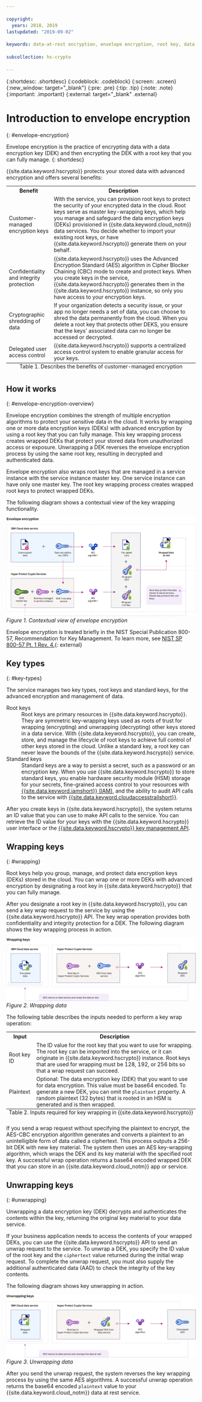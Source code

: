 ```yaml
---

copyright:
  years: 2018, 2019
lastupdated: "2019-09-02"

keywords: data-at-rest encryption, envelope encryption, root key, data encryption key, protect data encryption key, encrypt data encryption key, wrap data encryption key, unwrap data encryption key

subcollection: hs-crypto

---
```


{:shortdesc: .shortdesc}
{:codeblock: .codeblock}
{:screen: .screen}
{:new_window: target="_blank"}
{:pre: .pre}
{:tip: .tip}
{:note: .note}
{:important: .important}
{:external: target="_blank" .external}

# Introduction to envelope encryption
{: #envelope-encryption}

Envelope encryption is the practice of encrypting data with a data encryption key (DEK) and then encrypting the DEK with a root key that you can fully manage.
{: shortdesc}

{{site.data.keyword.hscrypto}} protects your stored data with advanced encryption and offers several benefits:

<table>
  <th>Benefit</th>
  <th>Description</th>
  <tr>
    <td>Customer-managed encryption keys</td>
    <td>With the service, you can provision root keys to protect the security of your encrypted data in the cloud. Root keys serve as master key-wrapping keys, which help you manage and safeguard the data encryption keys (DEKs) provisioned in {{site.data.keyword.cloud_notm}} data services. You decide whether to import your existing root keys, or have {{site.data.keyword.hscrypto}} generate them on your behalf.</td>
  </tr>
  <tr>
    <td>Confidentiality and integrity protection</td>
    <td>{{site.data.keyword.hscrypto}} uses the Advanced Encryption Standard (AES) algorithm in Cipher Blocker Chaining (CBC) mode to create and protect keys. When you create keys in the service, {{site.data.keyword.hscrypto}} generates them in the {{site.data.keyword.hscrypto}} instance, so only you have access to your encryption keys.</td>
  </tr>
  <tr>
    <td>Cryptographic shredding of data</td>
    <td>If your organization detects a security issue, or your app no longer needs a set of data, you can choose to shred the data permanently from the cloud. When you delete a root key that protects other DEKS, you ensure that the keys' associated data can no longer be accessed or decrypted.</td>
  </tr>
  <tr>
    <td>Delegated user access control</td>
    <td>{{site.data.keyword.hscrypto}} supports a centralized access control system to enable granular access for your keys.</td>
  </tr>
  <caption style="caption-side:bottom;">Table 1. Describes the benefits of customer-managed encryption</caption>
</table>

## How it works
{: #envelope-encryption-overview}

Envelope encryption combines the strength of multiple encryption algorithms to protect your sensitive data in the cloud. It works by wrapping one or more data encryption keys (DEKs) with advanced encryption by using a root key that you can fully manage. This key wrapping process creates wrapped DEKs that protect your stored data from unauthorized access or exposure. Unwrapping a DEK reverses the envelope encryption process by using the same root key, resulting in decrypted and authenticated data.

Envelope encryption also wraps root keys that are managed in a service instance with the service instance master key. One service instance can have only one master key. The root key wrapping process creates wrapped root keys to protect wrapped DEKs.

The following diagram shows a contextual view of the key wrapping functionality.

![The diagram shows a contextual view of envelope encryption.](/image/envelope-encryption.png "The diagram shows a contextual view of envelope encryption.")
*Figure 1. Contextual view of envelope encryption*

Envelope encryption is treated briefly in the NIST Special Publication 800-57, Recommendation for Key Management. To learn more, see [NIST SP 800-57 Pt. 1 Rev. 4.](https://www.nist.gov/publications/recommendation-key-management-part-1-general-0){: external}

## Key types
{: #key-types}

The service manages two key types, root keys and standard keys, for the advanced encryption and management of data.

<dl>
  <dt>Root keys</dt>
    <dd>Root keys are primary resources in {{site.data.keyword.hscrypto}}. They are symmetric key-wrapping keys used as roots of trust for wrapping (encrypting) and unwrapping (decrypting) other keys stored in a data service. With {{site.data.keyword.hscrypto}}, you can create, store, and manage the lifecycle of root keys to achieve full control of other keys stored in the cloud. Unlike a standard key, a root key can never leave the bounds of the {{site.data.keyword.hscrypto}} service.</dd>
  <dt>Standard keys</dt>
    <dd>Standard keys are a way to persist a secret, such as a password or an encryption key. When you use {{site.data.keyword.hscrypto}} to store standard keys, you enable hardware security module (HSM) storage for your secrets, fine-grained access control to your resources with <a href="/docs/services/hs-crypto?topic=hs-crypto-manage-access" target="_blank">{{site.data.keyword.iamshort}} (IAM)</a>, and the ability to audit API calls to the service with <a href="/docs/services/hs-crypto?topic=hs-crypto-at-events" target="_blank">{{site.data.keyword.cloudaccesstrailshort}}</a>.</dd>
</dl>

After you create keys in {{site.data.keyword.hscrypto}}, the system returns an ID value that you can use to make API calls to the service. You can retrieve the ID value for your keys with the {{site.data.keyword.hscrypto}} user interface or the [{{site.data.keyword.hscrypto}} key management API](https://{DomainName}/apidocs/hs-crypto).

## Wrapping keys
{: #wrapping}

Root keys help you group, manage, and protect data encryption keys (DEKs) stored in the cloud. You can wrap one or more DEKs with advanced encryption by designating a root key in {{site.data.keyword.hscrypto}} that you can fully manage.

After you designate a root key in {{site.data.keyword.hscrypto}}, you can send a key wrap request to the service by using the {{site.data.keyword.hscrypto}} API. The key wrap operation provides both confidentiality and integrity protection for a DEK. The following diagram shows the key wrapping process in action.

![Wrapping data](/image/wrapping-keys.png "The diagram shows key wrapping in action.")
*Figure 2. Wrapping data*

The following table describes the inputs needed to perform a key wrap operation:
<table>
  <th>Input</th>
  <th>Description</th>
  <tr>
    <td>Root key ID</td>
    <td>The ID value for the root key that you want to use for wrapping. The root key can be imported into the service, or it can originate in {{site.data.keyword.hscrypto}} instance. Root keys that are used for wrapping must be 128, 192, or 256 bits so that a wrap request can succeed.</td>
  </tr>
  <tr>
    <td>Plaintext</td>
    <td>Optional: The data encryption key (DEK) that you want to use for data encryption. This value must be base64 encoded. To generate a new DEK, you can omit the <code>plaintext</code> property. A random plaintext (32 bytes) that is rooted in an HSM is generated and is then wrapped.</td>
  </tr>
    <caption style="caption-side:bottom;">Table 2. Inputs required for key wrapping in {{site.data.keyword.hscrypto}}</caption>
</table>

If you send a wrap request without specifying the plaintext to encrypt, the AES-CBC encryption algorithm generates and converts a plaintext to an unintelligible form of data called a ciphertext. This process outputs a 256-bit DEK with new key material. The system then uses an AES key-wrapping algorithm, which wraps the DEK and its key material with the specified root key. A successful wrap operation returns a base64 encoded wrapped DEK that you can store in an {{site.data.keyword.cloud_notm}} app or service.

## Unwrapping keys
{: #unwrapping}

Unwrapping a data encryption key (DEK) decrypts and authenticates the contents within the key, returning the original key material to your data service.

If your business application needs to access the contents of your wrapped DEKs, you can use the {{site.data.keyword.hscrypto}} API to send an unwrap request to the service. To unwrap a DEK, you specify the ID value of the root key and the `ciphertext` value returned during the initial wrap request. To complete the unwrap request, you must also supply the additional authenticated data (AAD) to check the integrity of the key contents.

The following diagram shows key unwrapping in action.

![Unwrapping data](/image/unwrapping-keys.png "Unwrapping data")
*Figure 3. Unwrapping data*

After you send the unwrap request, the system reverses the key wrapping process by using the same AES algorithms. A successful unwrap operation returns the base64 encoded `plaintext` value to your {{site.data.keyword.cloud_notm}} data at rest service.
